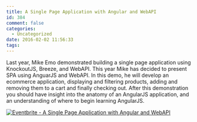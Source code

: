 ```yaml
---
title: A Single Page Application with Angular and WebAPI
id: 384
comment: false
categories:
  - Uncategorized
date: 2016-02-02 11:56:33
tags:
---
```


Last year, Mike Emo demonstrated building a single page application using KnockoutJS, Breeze, and WebAPI. This year Mike has decided to present SPA using AnguarJS and WebAPI. In this demo, he will develop an ecommerce application, displaying and filtering products, adding and removing them to a cart and finally checking out. After this demonstration you should have insight into the anatomy of an AngularJS application, and an understanding of where to begin learning AngularJS.

[![Eventbrite - A Single Page Application with Angular and WebAPI](https://www.eventbrite.com/custombutton?eid=6606009753)](https://www.eventbrite.com/e/a-single-page-application-with-angular-and-webapi-tickets-6606009753?ref=ebtnebregn)